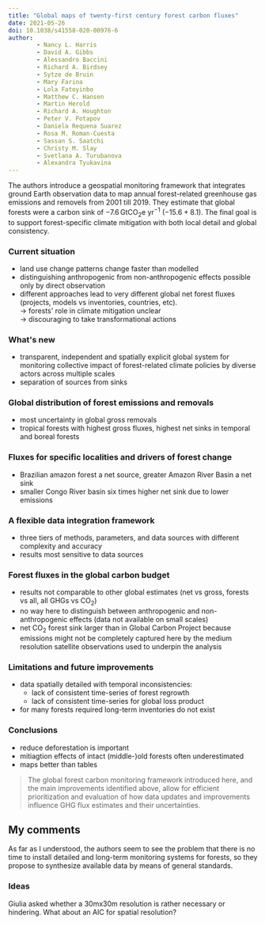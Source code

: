 ```yaml
---
title: "Global maps of twenty-first century forest carbon fluxes"
date: 2021-05-26
doi: 10.1038/s41558-020-00976-6
author:
        - Nancy L. Harris
        - David A. Gibbs
        - Alessandro Baccini
        - Richard A. Birdsey
        - Sytze de Bruin
        - Mary Farina
        - Lola Fatoyinbo
        - Matthew C. Hansen
        - Martin Herold
        - Richard A. Houghton
        - Peter V. Potapov
        - Daniela Requena Suarez
        - Rosa M. Roman-Cuesta
        - Sassan S. Saatchi
        - Christy M. Slay
        - Svetlana A. Turubanova
        - Alexandra Tyukavina
---
```

The authors introduce a geospatial monitoring framework that integrates ground Earth observation data to map annual forest-related greenhouse gas emissions and removels from 2001 till 2019.
They estimate that global forests were a carbon sink of $-7.6\,$GtCO$_2$e yr$^{-1}$ ($-15.6+8.1$).
The final goal is to support forest-specific climate mitigation with both local detail and global consistency.

### Current situation
- land use change patterns change faster than modelled
- distinguishing anthropogenic from non-anthropogenic effects possible only by direct observation
- different approaches lead to very different global net forest fluxes (projects, models vs inventories, countries, etc).<br>
$\to$ forests' role in climate mitigation unclear<br>
$\to$ discouraging to take transformational actions

### What's new
- transparent, independent and spatially explicit global system for monitoring collective impact of forest-related climate policies by diverse actors across multiple scales
- separation of sources from sinks

### Global distribution of forest emissions and removals
- most uncertainty in global gross removals
- tropical forests with highest gross fluxes, highest net sinks in temporal and boreal forests

### Fluxes for specific localities and drivers of forest change
- Brazilian amazon forest a net source, greater Amazon River Basin a net sink
- smaller Congo River basin six times higher net sink due to lower emissions

### A flexible data integration framework
- three tiers of methods, parameters, and data sources with different complexity and accuracy
- results most sensitive to data sources

### Forest fluxes in the global carbon budget
- results not comparable to other global estimates (net vs gross, forests vs all, all GHGs vs CO$_2$)
- no way here to distinguish between anthropogenic and non-anthropogenic effects (data not available on small scales)
- net CO$_2$ forest sink larger than in Global Carbon Project because emissions might not be completely captured here by the medium resolution satellite observations used to underpin the analysis

### Limitations and future improvements
- data spatially detailed with temporal inconsistencies:
    - lack of consistent time-series of forest regrowth
    - lack of consistent time-series for global loss product
- for many forests required long-term inventories do not exist

### Conclusions
- reduce deforestation is important
- mitiagtion effects of intact (middle-)old forests often underestimated
- maps better than tables

> The global forest carbon monitoring framework introduced here, and the main improvements identified above, allow for efficient prioritization and evaluation of how data updates and improvements influence GHG flux estimates and their uncertainties.

## My comments
As far as I understood, the authors seem to see the problem that there is no time to install detailed and long-term monitoring systems for forests, so they propose to synthesize available data by means of general standards.

### Ideas
Giulia asked whether a 30mx30m resolution is rather necessary or hindering.
What about an AIC for spatial resolution?

